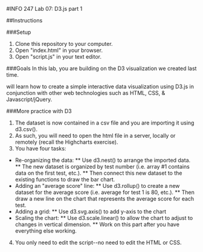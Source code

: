#INFO 247 Lab 07: D3.js part 1

##Instructions

###Setup
1. Clone this repository to your computer.
2. Open "index.html" in your browser.
3. Open "script.js" in your text editor.

###Goals
In this lab, you are building on the D3 visualization we created last time. 

will learn how to create a simple interactive data visualization using D3.js in conjunction with other web technologies such as HTML, CSS, & Javascript/jQuery.

###More practice with D3
1. The dataset is now contained in a csv file and you are importing it using d3.csv().
2. As such, you will need to open the html file in a server, locally or remotely (recall the Highcharts exercise).
3. You have four tasks:
  * Re-organizing the data:
    ** Use d3.nest() to arrange the imported data.
    ** The new dataset is organized by test number (i.e. array #1 contains data on the first test, etc.).
    ** Then connect this new dataset to the existing functions to draw the bar chart.
  * Adding an "average score" line:
    ** Use d3.rollup() to create a new dataset for the average score (i.e. average for test 1 is 80, etc.).
    ** Then draw a new line on the chart that represents the average score for each test.
  * Adding a grid:
    ** Use d3.svg.axis() to add y-axis to the chart
  * Scaling the chart:
    ** Use d3.scale.linear() to allow the chart to adjust to changes in vertical dimension.
    ** Work on this part after you have everything else working.
4. You only need to edit the script--no need to edit the HTML or CSS.